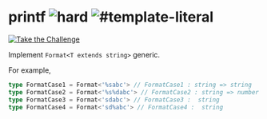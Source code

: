 <!--info-header-start--><h1>printf <img src="https://img.shields.io/badge/-hard-de3d37" alt="hard"/> <img src="https://img.shields.io/badge/-%23template--literal-999" alt="#template-literal"/></h1><p><a href="https://tsch.js.org/545/play" target="_blank"><img src="https://img.shields.io/badge/-Take%20the%20Challenge-3178c6?logo=typescript&logoColor=white" alt="Take the Challenge"/></a>

Implement `Format<T extends string>` generic.

For example,

```ts
type FormatCase1 = Format<'%sabc'> // FormatCase1 : string => string
type FormatCase2 = Format<'%s%dabc'> // FormatCase2 : string => number => string
type FormatCase3 = Format<'sdabc'> // FormatCase3 :  string
type FormatCase4 = Format<'sd%abc'> // FormatCase4 :  string
```
